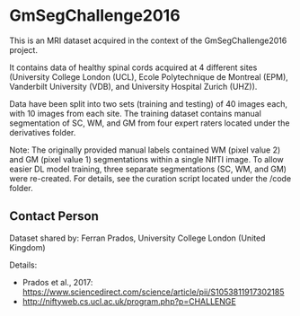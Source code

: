 # GmSegChallenge2016

This is an MRI dataset acquired in the context of the GmSegChallenge2016 project.

It contains data of healthy spinal cords acquired at 4 different sites (University College London (UCL), Ecole Polytechnique de Montreal (EPM), Vanderbilt University (VDB), and University Hospital Zurich (UHZ)).

Data have been split into two sets (training and testing) of 40 images each, with 10 images from each site.
The training dataset contains manual segmentation of SC, WM, and GM from four expert raters located under the derivatives folder.

Note: The originally provided manual labels contained WM (pixel value 2) and GM (pixel value 1) segmentations within a single NIfTI image. To allow easier DL model training, three separate segmentations (SC, WM, and GM) were re-created. For details, see the curation script located under the /code folder.

## Contact Person

Dataset shared by: Ferran Prados, University College London (United Kingdom)

Details:
 - Prados et al., 2017: https://www.sciencedirect.com/science/article/pii/S1053811917302185
 - http://niftyweb.cs.ucl.ac.uk/program.php?p=CHALLENGE
